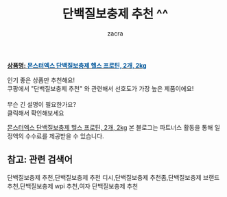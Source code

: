 ﻿---
layout: post
title:  "단백질보충제 추천 ^^"
author: zacra
categories: [ 아이템 ]
tags: [단백질보충제 추천,단백질보충제 추천 디시,단백질보충제 추천좀,단백질보충제 브랜드 추천,단백질보충제 wpi 추천,여자 단백질보충제 추천]
image: https://static.coupangcdn.com/image/vendor_inventory/f87b/e5a8712d3d27dccc638c4c0a180f2dc68c6c2b5691600d31b725fce74f2b.png 
description: "쿠팡에서 단백질보충제 추천 관련 키워드로 가장 고객 선호도가 높은 제품이랍니다."
rating: 4.5
---

<a href="https://link.coupang.com/re/AFFSDP?lptag=AF8407795&pageKey=205450646&itemId=605197587&vendorItemId=4583651463&traceid=V0-153-31e125c49d1c867a"><b>상품명: <font color='#01579B'>몬스터엑스 단백질보충제 헬스 프로틴, 2개, 2kg</font></b></a>

인기 좋은 상품만 추천해요!<br/>
쿠팡에서 "단백질보충제 추천" 와 관련해서 선호도가 가장 높은 제품이에요!<br/><br/>
무슨 긴 설명이 필요한가요?  
클릭해서 확인해보세요


<a href="https://link.coupang.com/re/AFFSDP?lptag=AF8407795&pageKey=205450646&itemId=605197587&vendorItemId=4583651463&traceid=V0-153-31e125c49d1c867a">몬스터엑스 단백질보충제 헬스 프로틴, 2개, 2kg</a>
본 블로그는 파트너스 활동을 통해 일정액의 수수료를 제공받을 수 있습니다.

## 참고: 관련 검색어    
단백질보충제 추천,단백질보충제 추천 디시,단백질보충제 추천좀,단백질보충제 브랜드 추천,단백질보충제 wpi 추천,여자 단백질보충제 추천